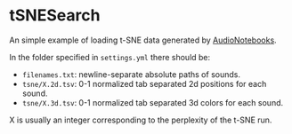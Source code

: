 # tSNESearch

An simple example of loading t-SNE data generated by [AudioNotebooks](https://github.com/kylemcdonald/AudioNotebooks).

In the folder specified in `settings.yml` there should be:

- `filenames.txt`: newline-separate absolute paths of sounds.
- `tsne/X.2d.tsv`: 0-1 normalized tab separated 2d positions for each sound.
- `tsne/X.3d.tsv`: 0-1 normalized tab separated 3d colors for each sound.

X is usually an integer corresponding to the perplexity of the t-SNE run.